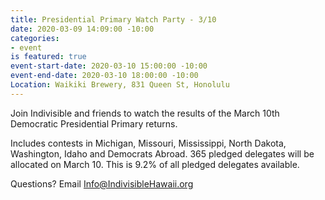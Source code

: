 ```yaml
---
title: Presidential Primary Watch Party - 3/10
date: 2020-03-09 14:09:00 -10:00
categories:
- event
is featured: true
event-start-date: 2020-03-10 15:00:00 -10:00
event-end-date: 2020-03-10 18:00:00 -10:00
Location: Waikiki Brewery, 831 Queen St, Honolulu
---
```


Join Indivisible and friends to watch the results of the March 10th Democratic Presidential Primary returns.

Includes contests in Michigan, Missouri, Mississippi, North Dakota, Washington, Idaho and Democrats Abroad. 365 pledged delegates will be allocated on March 10. This is 9.2% of all pledged delegates available.

Questions? Email Info@IndivisibleHawaii.org